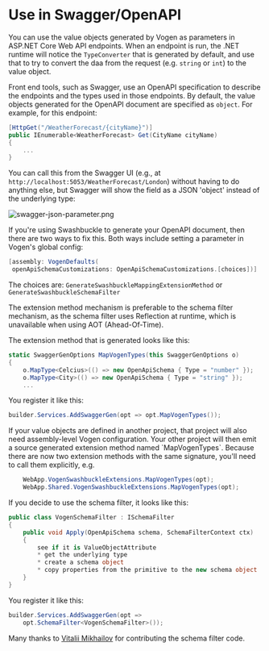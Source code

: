 # Use in Swagger/OpenAPI

You can use the value objects generated by Vogen as parameters in ASP.NET Core Web API endpoints. 
When an endpoint is run, the .NET runtime will notice the `TypeConverter` that is generated by default, and use that to try
to convert the daa from the request (e.g. `string` or `int`) to the value object. 

Front end tools, such as Swagger, use an OpenAPI specification to describe the endpoints and the types used in those endpoints. By default, the value objects generated for the OpenAPI document are specified as `object`. For example, for this endpoint:

```C#
[HttpGet("/WeatherForecast/{cityName}")]
public IEnumerable<WeatherForecast> Get(CityName cityName)
{
    ...
}
```

You can call this from the Swagger UI (e.g., at `http://localhost:5053/WeatherForecast/London`) without having to do anything else, but Swagger will show the field as a JSON 'object' instead of the underlying type:

<img border-effect="rounded" alt="swagger-json-parameter.png" src="swagger-json-parameter.png"/>

If you're using Swashbuckle to generate your OpenAPI document,
then there are two ways to fix this.
Both ways include setting a parameter in Vogen's global config:

```C#
[assembly: VogenDefaults(
 openApiSchemaCustomizations: OpenApiSchemaCustomizations.[choices])]
```

The choices are: `GenerateSwashbuckleMappingExtensionMethod` or `GenerateSwashbuckleSchemaFilter` 

The extension method mechanism is preferable to the schema filter mechanism, as the schema filter uses Reflection at runtime, which is unavailable when using AOT (Ahead-Of-Time).  

The extension method that is generated looks like this:
```C#
static SwaggerGenOptions MapVogenTypes(this SwaggerGenOptions o)
{
    o.MapType<Celcius>(() => new OpenApiSchema { Type = "number" });
    o.MapType<City>(() => new OpenApiSchema { Type = "string" });
    ...
```

You register it like this:

```C#
builder.Services.AddSwaggerGen(opt => opt.MapVogenTypes());
```

<note>
If your value objects are defined in another project, that project will also need assembly-level Vogen configuration.
Your other project will then emit a source generated extension method named `MapVogenTypes`.
Because there are now two extension methods with the same signature, you'll need to call them explicitly, e.g.

```c#
    WebApp.VogenSwashbuckleExtensions.MapVogenTypes(opt);
    WebApp.Shared.VogenSwashbuckleExtensions.MapVogenTypes(opt);
```
</note>

If you decide to use the schema filter, it looks like this:

```C#
public class VogenSchemaFilter : ISchemaFilter
{
    public void Apply(OpenApiSchema schema, SchemaFilterContext ctx)
    {
        see if it is ValueObjectAttribute
        * get the underlying type
        * create a schema object
        * copy properties from the primitive to the new schema object
    }
}
```

You register it like this:

```C#
builder.Services.AddSwaggerGen(opt => 
    opt.SchemaFilter<VogenSchemaFilter>());
```
Many thanks to [Vitalii Mikhailov](https://github.com/Aragas) for contributing the schema filter code.
